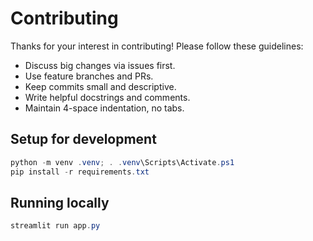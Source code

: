 # Contributing

Thanks for your interest in contributing! Please follow these guidelines:

- Discuss big changes via issues first.
- Use feature branches and PRs.
- Keep commits small and descriptive.
- Write helpful docstrings and comments.
- Maintain 4-space indentation, no tabs.

## Setup for development
```powershell
python -m venv .venv; . .venv\Scripts\Activate.ps1
pip install -r requirements.txt
```

## Running locally
```powershell
streamlit run app.py
```
